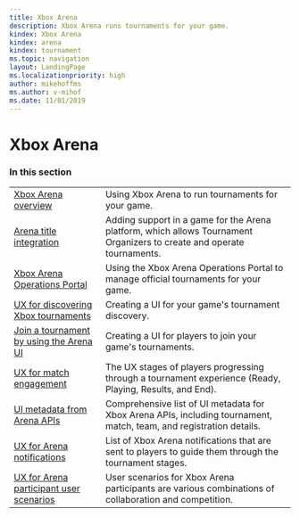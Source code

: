 ```yaml
---
title: Xbox Arena
description: Xbox Arena runs tournaments for your game.
kindex: Xbox Arena
kindex: arena
kindex: tournament
ms.topic: navigation
layout: LandingPage
ms.localizationpriority: high
author: mikehoffms
ms.author: v-mihof
ms.date: 11/01/2019
---
```


# Xbox Arena


### In this section

|     |     |
| --- | --- |
| [Xbox Arena overview](live-arena-overview.md) | Using Xbox Arena to run tournaments for your game. |
| [Arena title integration](live-arena-title-integration.md) | Adding support in a game for the Arena platform, which allows Tournament Organizers to create and operate tournaments. |
| [Xbox Arena Operations Portal](live-arena-operations-portal.md) | Using the Xbox Arena Operations Portal to manage official tournaments for your game. |
| [UX for discovering Xbox tournaments](live-discovering-xbox-tournaments.md) | Creating a UI for your game's tournament discovery. |
| [Join a tournament by using the Arena UI](live-arena-ux-join-tournament.md) | Creating a UI for players to join your game's tournaments. |
| [UX for match engagement](live-arena-ux-match-engagement.md) | The UX stages of players progressing through a tournament experience (Ready, Playing, Results, and End). |
| [UI metadata from Arena APIs](live-arena-apis-metadata.md) | Comprehensive list of UI metadata for Xbox Arena APIs, including tournament, match, team, and registration details. |
| [UX for Arena notifications](live-arena-notifications.md) | List of Xbox Arena notifications that are sent to players to guide them through the tournament stages. |
| [UX for Arena participant user scenarios](live-arena-user-scenarios.md) | User scenarios for Xbox Arena participants are various combinations of collaboration and competition. |
